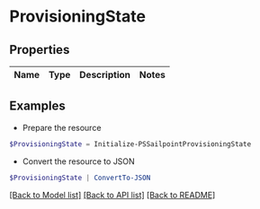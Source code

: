 # ProvisioningState
## Properties

Name | Type | Description | Notes
------------ | ------------- | ------------- | -------------

## Examples

- Prepare the resource
```powershell
$ProvisioningState = Initialize-PSSailpointProvisioningState 
```

- Convert the resource to JSON
```powershell
$ProvisioningState | ConvertTo-JSON
```

[[Back to Model list]](../README.md#documentation-for-models) [[Back to API list]](../README.md#documentation-for-api-endpoints) [[Back to README]](../README.md)

